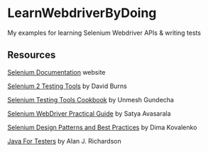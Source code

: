 LearnWebdriverByDoing
=====================

My examples for learning Selenium Webdriver APIs & writing tests

Resources
---------
[Selenium Documentation](http://docs.seleniumhq.org/docs/) website

[Selenium 2 Testing Tools](http://www.packtpub.com/selenium-2-testing-tools-beginners-guide/book) by David Burns

[Selenium Testing Tools Cookbook](http://www.packtpub.com/recipes-to-master-selenium-2-testing-tools-cookbook/book) by Unmesh Gundecha

[Selenium WebDriver Practical Guide](http://www.packtpub.com/selenium-webdriver-practical-guide/book) by Satya Avasarala

[Selenium Design Patterns and Best Practices](https://www.packtpub.com/web-development/selenium-design-patterns-and-best-practices) by Dima Kovalenko

[Java For Testers](https://leanpub.com/javaForTesters) by Alan J. Richardson
